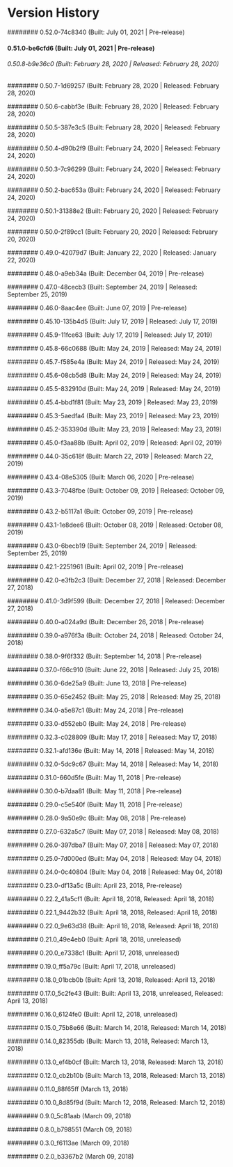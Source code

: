# Version History


######## 0.52.0-74c8340 (Built: July 01, 2021 | Pre-release)

#### 0.51.0-be6cfd6 (Built: July 01, 2021 | Pre-release)

###### 0.50.8-b9e36c0 (Built: February 28, 2020 | Released: February 28, 2020)

######## 0.50.7-1d69257 (Built: February 28, 2020 | Released: February 28, 2020)

######## 0.50.6-cabbf3e (Built: February 28, 2020 | Released: February 28, 2020)

######## 0.50.5-387e3c5 (Built: February 28, 2020 | Released: February 28, 2020)

######## 0.50.4-d90b2f9 (Built: February 24, 2020 | Released: February 24, 2020)

######## 0.50.3-7c96299 (Built: February 24, 2020 | Released: February 24, 2020)

######## 0.50.2-bac653a (Built: February 24, 2020 | Released: February 24, 2020)

######## 0.50.1-31388e2 (Built: February 20, 2020 | Released: February 24, 2020)

######## 0.50.0-2f89cc1 (Built: February 20, 2020 | Released: February 20, 2020)

######## 0.49.0-42079d7 (Built: January 22, 2020 | Released: January 22, 2020)

######## 0.48.0-a9eb34a (Built: December 04, 2019 | Pre-release)

######## 0.47.0-48cecb3 (Built: September 24, 2019 | Released: September 25, 2019)

######## 0.46.0-8aac4ee (Built: June 07, 2019 | Pre-release)

######## 0.45.10-135b4d5 (Built: July 17, 2019 | Released: July 17, 2019)

######## 0.45.9-11fce63 (Built: July 17, 2019 | Released: July 17, 2019)

######## 0.45.8-66c0688 (Built: May 24, 2019 | Released: May 24, 2019)

######## 0.45.7-f585e4a (Built: May 24, 2019 | Released: May 24, 2019)

######## 0.45.6-08cb5d8 (Built: May 24, 2019 | Released: May 24, 2019)

######## 0.45.5-832910d (Built: May 24, 2019 | Released: May 24, 2019)

######## 0.45.4-bbd1f81 (Built: May 23, 2019 | Released: May 23, 2019)

######## 0.45.3-5aedfa4 (Built: May 23, 2019 | Released: May 23, 2019)

######## 0.45.2-353390d (Built: May 23, 2019 | Released: May 23, 2019)

######## 0.45.0-f3aa88b (Built: April 02, 2019 | Released: April 02, 2019)

######## 0.44.0-35c618f (Built: March 22, 2019 | Released: March 22, 2019)

######## 0.43.4-08e5305 (Built: March 06, 2020 | Pre-release)

######## 0.43.3-7048fbe (Built: October 09, 2019 | Released: October 09, 2019)

######## 0.43.2-b5117a1 (Built: October 09, 2019 | Pre-release)

######## 0.43.1-1e8dee6 (Built: October 08, 2019 | Released: October 08, 2019)

######## 0.43.0-6becb19 (Built: September 24, 2019 | Released: September 25, 2019)

######## 0.42.1-2251961 (Built: April 02, 2019 | Pre-release)

######## 0.42.0-e3fb2c3 (Built: December 27, 2018 | Released: December 27, 2018)

######## 0.41.0-3d9f599 (Built: December 27, 2018 | Released: December 27, 2018)

######## 0.40.0-a024a9d (Built: December 26, 2018 | Pre-release)

######## 0.39.0-a976f3a (Built: October 24, 2018 | Released: October 24, 2018)

######## 0.38.0-9f6f332 (Built: September 14, 2018 | Pre-release)

######## 0.37.0-f66c910 (Built: June 22, 2018 | Released: July 25, 2018)

######## 0.36.0-6de25a9 (Built: June 13, 2018 | Pre-release)

######## 0.35.0-65e2452 (Built: May 25, 2018 | Released: May 25, 2018)

######## 0.34.0-a5e87c1 (Built: May 24, 2018 | Pre-release)

######## 0.33.0-d552eb0 (Built: May 24, 2018 | Pre-release)

######## 0.32.3-c028809 (Built: May 17, 2018 | Released: May 17, 2018)

######## 0.32.1-afd136e (Built: May 14, 2018 | Released: May 14, 2018)

######## 0.32.0-5dc9c67 (Built: May 14, 2018 | Released: May 14, 2018)

######## 0.31.0-660d5fe (Built: May 11, 2018 | Pre-release)

######## 0.30.0-b7daa81 (Built: May 11, 2018 | Pre-release)

######## 0.29.0-c5e540f (Built: May 11, 2018 | Pre-release)

######## 0.28.0-9a50e9c (Built: May 08, 2018 | Pre-release)

######## 0.27.0-632a5c7 (Built: May 07, 2018 | Released: May 08, 2018)

######## 0.26.0-397dba7 (Built: May 07, 2018 | Released: May 07, 2018)

######## 0.25.0-7d000ed (Built: May 04, 2018 | Released: May 04, 2018)

######## 0.24.0-0c40804 (Built: May 04, 2018 | Released: May 04, 2018)

######## 0.23.0-df13a5c (Built: April 23, 2018, Pre-release)

######## 0.22.2_41a5cf1 (Built: April 18, 2018, Released: April 18, 2018)

######## 0.22.1_9442b32 (Built: April 18, 2018, Released: April 18, 2018)

######## 0.22.0_9e63d38 (Built: April 18, 2018, Released: April 18, 2018)

######## 0.21.0_49e4eb0 (Built: April 18, 2018, unreleased)

######## 0.20.0_e7338c1 (Built: April 17, 2018, unreleased)

######## 0.19.0_ff5a79c (Built: April 17, 2018, unreleased)

######## 0.18.0_01bcb0b (Built: April 13, 2018, Released: April 13, 2018)

######## 0.17.0_5c2fe43 (Built: Built: April 13, 2018, unreleased, Released: April 13, 2018)

######## 0.16.0_6124fe0 (Built: April 12, 2018, unreleased)

######## 0.15.0_75b8e66 (Built: March 14, 2018, Released: March 14, 2018)

######## 0.14.0_82355db (Built: March 13, 2018, Released: March 13, 2018)

######## 0.13.0_ef4b0cf (Built: March 13, 2018, Released: March 13, 2018)

######## 0.12.0_cb2b10b (Built: March 13, 2018, Released: March 13, 2018)

######## 0.11.0_88f65ff (March 13, 2018)

######## 0.10.0_8d85f9d (Built: March 12, 2018, Released: March 12, 2018)

######## 0.9.0_5c81aab (March 09, 2018)

######## 0.8.0_b798551 (March 09, 2018)

######## 0.3.0_f6113ae (March 09, 2018)

######## 0.2.0_b3367b2 (March 09, 2018)

